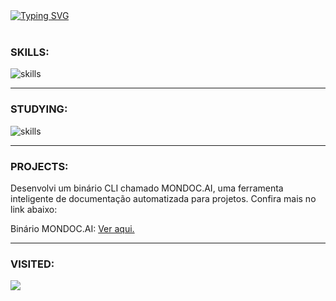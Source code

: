 <div align="left"> <a href="#"><img src="https://readme-typing-svg.demolab.com/?font=Fira+Code&weight=700&pause=1000&color=5A3DF7&center=true&vCenter=true&random=false&width=620&height=75&lines=Ol%C3%A1!!%20%F0%9F%91%8B%20Me%20chamo%20Walyson%20G%20Oliveira.;Muitos%20me%20chamam%20de%20Walyson%20GO.;Eu%20tenho%2025%20anos.;Sou%20desenvolvedor%20Full-stack%20a%20mais%20de%208%20anos." alt="Typing SVG" /></a> </div> </br> <h3>SKILLS:</h3> <div align="left"> <img aling="left" src="https://skillicons.dev/icons?i=html,bootstrap,materialui,css,sass,styledcomponents,ps,figma,js,ts,nodejs,express,nestjs,prisma,react,redux,vuejs,nextjs,nuxtjs,electron,docker,mongo,mysql,postgres,dynamodb,php,rails,wordpress,laravel,java,supabase,firebase,git,jest,github,githubactions,bash,regex,python,flask,django,fastapi,heroku,vercel,netlify,linux,nginx,aws,gcp,cloudflare,grafana,bots,tensorflow,kafka,ubuntu,androidstudio&theme=light" alt="skills" /><br> </div> <hr> <h3>STUDYING:</h3> <div align="left"> <img aling="left" src="https://skillicons.dev/icons?i=go," alt="skills" /><br> </div> 

<hr>
<h3>PROJECTS:</h3>
<p>Desenvolvi um binário CLI chamado MONDOC.AI, uma ferramenta inteligente de documentação automatizada para projetos. Confira mais no link abaixo:</p>
Binário MONDOC.AI: <a href="https://github.com/WalysonGO/mondoc.ai">Ver aqui.</a>
<hr>
<h3>VISITED:</h3>
<a href="https://hits.seeyoufarm.com"><img src="https://hits.seeyoufarm.com/api/count/incr/badge.svg?url=https%3A%2F%2Fgithub.com%2Fwalysongo&count_bg=%23953DC8&title_bg=%23555555&icon=&icon_color=%23E7E7E7&title=visited&edge_flat=false"/></a>
